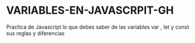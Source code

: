 # VARIABLES-EN-JAVASCRPIT-GH
Practica de Javascript lo que debes saber de las variables var , let y const sus reglas y diferencias 
